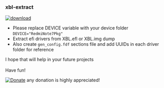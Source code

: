 ### xbl-extract

[![download](https://img.shields.io/github/downloads/serdeliuk/xbl-extract/total)](https://github.com/serdeliuk/xbl-extract/releases/download/1/xbl-extract.sh.zip)

- Please replace DEVICE variable with your device folder `DEVICE="RedmiNote7Pkg"`
- Extract efi drivers from XBL.efl or XBL.img dump
- Also create `gen_config.fdf` sections file and add UUIDs in each driver folder for reference


I hope that will help in your future projects<br><br>
Have fun!

[![Donate](https://img.shields.io/badge/Donate-PayPal-green.svg)](https://paypal.me/serdeliuk) any donation is highly appreciated!
